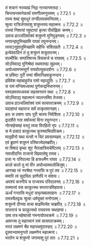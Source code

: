 

  
तं शयानं नरव्याघ्रं निद्रा नाभ्यागमत्तदा।  
चिन्तयन्तमनेकार्थं रामगीतमनुत्तमम् ॥ 7.72.1 ॥   
तस्य शब्दं सुमधुरं तन्त्रीलयसमन्वितम्।  
श्रुत्वा रात्रिर्जगामाशु शत्रुघ्नस्य महात्मनः ॥ 7.72.2 ॥   
तस्यां निशायां व्युष्टायां कृत्वा पौर्वाह्णिकं क्रमम्।  
उवाच प्राञ्जलिर्वाक्यं शत्रुघ्नो मुनिपुङ्गवम् ॥ 7.72.3 ॥   
भगवन्द्रष्टुमिच्छामि राघवं रघुनन्दनम्।  
त्वयाऽनुज्ञातुमिच्छामि सहैभिः संशितव्रतैः ॥ 7.72.4 ॥   
इत्येवंवादिनं तं तु शत्रुघ्नं शत्रुतापनम्।  
वाल्मीकिः सम्परिष्वज्य विससर्ज च राघवम् ॥ 7.72.5 ॥   
सोऽभिवाद्य मुनिश्रेष्ठं रथमारुह्य सुप्रभम्।  
अयोध्यामगमत्तूर्णं राघवोत्सुकदर्शनः ॥ 7.72.6 ॥   
स प्रविष्टः पुरीं रम्यां श्रीमानिक्ष्वाकुनन्दनः।  
प्रविवेश महाबाहुर्यत्र रामो महाद्युतिः ॥ 7.72.7 ॥   
स रामं मन्त्रिमध्यस्थं पूर्णचन्द्रनिभाननम्।  
पश्यन्नमरमध्यस्थं सहस्रनयनं यथा ॥ 7.72.8 ॥   
सोऽभिवाद्य महात्मानं ज्वलन्तमिव तेजसा।  
उवाच प्राञ्जलिर्वाक्यं रामं सत्यपराक्रमम् ॥ 7.72.9 ॥   
यदाज्ञप्तं महाराज सर्वं तत्कृतवानहम्।  
हतः स लवणः पापः पुरी चास्य निवेशिता ॥ 7.72.10 ॥   
द्वादशैते गता वर्षास्त्वां विना रघुनन्दन।  
नोत्सहेयमहं वस्तुं त्वया विरहितो नृप ॥ 7.72.11 ॥   
स मे प्रसादं काकुत्स्थ कुरुष्वामितविक्रम।  
मातृहीनो यथा वत्सो न चिरं प्रवसाम्यहम् ॥ 7.72.12 ॥   
एवं ब्रुवाणं शत्रुघ्नं परिष्वज्येदमब्रवीत्।  
मा विषादं कृथाः शूर नैतत्क्षत्रियचेष्टितम् ॥ 7.72.13 ॥   
नावसीदन्ति राजानो विप्रवासेषु राघव।  
प्रजा नः परिपाल्या हि क्षत्रधर्मेण राघव ॥ 7.72.14 ॥   
काले काले तु मां वीर अयोध्यामवलोकितुम्।  
आगच्छ त्वं नरश्रेष्ठ गन्तासि च पुरं तव ॥ 7.72.15 ॥   
ममापि त्वं सुदयितः प्राणैरपि न संशयः।  
अवश्यं करणीयं च राज्यस्य परिपालनम् ॥ 7.72.16 ॥   
तस्मात्त्वं वस काकुत्स्थ सप्तरात्रमिहावस।  
ऊर्ध्वं गन्तासि मधुरां सभृत्यबलवाहनः ॥ 7.72.17 ॥   
रामस्यैतद्वचः श्रुत्वा धर्मयुक्तं मनोगतम्।  
शत्रुघ्नो दीनया वाचा बाढमित्येव चाब्रवीत् ॥ 7.72.18 ॥   
सप्तरात्रं च काकुत्स्थो राघवस्य यथाज्ञया।  
उष्य तत्र महेष्वासो गमनायोपचक्रमे ॥ 7.72.19 ॥   
आमन्त्र्य तु महात्मानं रामं सत्यपराक्रमम्।  
भरतं लक्ष्मणं चैव महारथमुपारुहत् ॥ 7.72.20 ॥   
दूरमाभ्यामनुगतो लक्ष्मणेन महात्मना।  
भरतेन च शत्रुघ्नो जगामाशु पुरं ततः ॥ 7.72.21 ॥   

